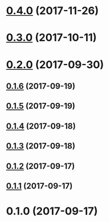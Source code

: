 <a name="0.4.0"></a>
# [0.4.0](https://github.com/murek85/ngx-mgauge/compare/v0.3.0...v0.4.0) (2017-11-26)



<a name="0.3.0"></a>
# [0.3.0](https://github.com/murek85/ngx-mgauge/compare/v0.2.0...v0.3.0) (2017-10-11)



<a name="0.2.0"></a>
# [0.2.0](https://github.com/murek85/ngx-mgauge/compare/v0.1.6...v0.2.0) (2017-09-30)



<a name="0.1.6"></a>
## [0.1.6](https://github.com/murek85/ngx-mgauge/compare/v0.1.5...v0.1.6) (2017-09-19)



<a name="0.1.5"></a>
## [0.1.5](https://github.com/murek85/ngx-mgauge/compare/v0.1.4...v0.1.5) (2017-09-19)



<a name="0.1.4"></a>
## [0.1.4](https://github.com/murek85/ngx-mgauge/compare/v0.1.3...v0.1.4) (2017-09-18)



<a name="0.1.3"></a>
## [0.1.3](https://github.com/murek85/ngx-mgauge/compare/v0.1.2...v0.1.3) (2017-09-18)



<a name="0.1.2"></a>
## [0.1.2](https://github.com/murek85/ngx-mgauge/compare/v0.1.1...v0.1.2) (2017-09-17)



<a name="0.1.1"></a>
## [0.1.1](https://github.com/murek85/ngx-mgauge/compare/v0.1.0...v0.1.1) (2017-09-17)



<a name="0.1.0"></a>
# 0.1.0 (2017-09-17)



